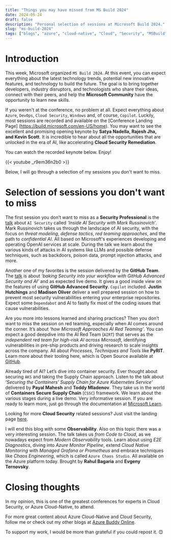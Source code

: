 ```yaml
---
title: "Things you may have missed from MS Build 2024"
date: 2024-05-24
draft: false
description: "Personal selection of sessions at Microsoft Build 2024."
slug: "ms-build-2024"
tags: ["blogs", "azure", "cloud-native", "Cloud", "Security", "MSBuild", "Confidential", "Github", "AI", "Copilot", "LLM", "Redteaming", "defense tactics", "Observability"]
---
```


# Introduction

This week, Microsoft organized `MS Build 2024`. At this event, you can expect everything about the latest technology trends, potential new innovative features, and technology to build the future. The goal is to bring together developers, industry disruptors, and technologists who share their ideas, connect with their peers, and help the **Microsoft Community** have the opportunity to learn new skills.

If you weren't at the conference, no problem at all. Expect everything about `Azure`, `DevOps`, `Cloud Security`, `Windows` and, of course, `Copilot`. Luckily, most sessions are recorded and available on the [Conference Landing Page] (https://build.microsoft.com/en-US/home). You may want to see the excellent and promising opening keynote by **Satya Nadella, Rajesh Jha, and Kevin Scott**. It is incredible to hear about all the opportunities that are unlocked in the era of AI, like accelerating **Cloud Security Remediation**.

You can watch the recorded keynote below. Enjoy!

{{< youtube _r9em36n2b0 >}}

Below, I will go through a selection of my sessions you don't want to miss.

# Selection of sessions you don't want to miss

The first session you don’t want to miss as a **Security Professional** is the [talk](https://build.microsoft.com/en-US/sessions/d29a16d5-f9ea-4f5b-9adf-fae0bd688ff3?source=/home) about `AI Security` called *'Inside AI Security with Mark Russinovich’*. Mark Russinovich takes us through the landscape of AI security, with the focus on *threat modeling*, *defense tactics*, *red teaming approaches*, and the path to *confidential AI*. All based on Microsoft's experiences developing and operating OpenAI services at scale. During the talk we learn about the various kinds of attacks in AI systems like LLMs and possible defense techniques, such as backdoors, poison data, prompt injection attacks, and more.

Another one of my favorites is the session delivered by the **GitHub Team**. The [talk](https://build.microsoft.com/en-US/sessions/33c3052c-6030-4924-a727-3c5b22d0eee8?source=sessions) is about *‘baking Security into your workflow with GitHub Advanced Security and AI’* and as expected live demo. It gives a good inside view on the features of using **GitHub Advanced Security**. `Copilot` included. **Justin Hutchings** and **Madison Oliver** deliver a well prepared session on how to prevent most security vulnerabilities entering your enterprise repositories.  Expect some `Dependabot` and AI to fastly fix most of the coding issues that cause vulnerabilities.  

Are you more into lessons learned and sharing practices? Then you don’t want to miss the session on red teaming, especially when AI comes around the corner. It’s about *‘how Microsoft Approaches AI Red Teaming’*. You can expect a good deepdive into the AI Red Team (`AIRT`) that serves as the *independent red team for high-risk AI across Microsoft*, identifying vulnerabilities in pre-ship products and driving research to scale insights across the company. All about *Processes, Techniques and Tools* like **PyRIT**. Learn more about their tooling here, which is Open Source available at [GitHub](https://github.com/Azure/PyRIT).

Already tired of AI? Let’s dive into container security. Ever thought about securing `AKS` and taking the Supply Chain approach. Listen to the talk about *‘Securing the Containers’ Supply Chain for Azure Kubernetes Service’* delivered by **Payal Mahesh** and **Toddy Mladenov**. They take us in the world of **Containers Secure Supply Chain** (`CSSC`) framework.  We learn about the various stages during a live demo. Very informative session. If you are ready to learn more, just go through the documentation at [Microsoft Learn](https://learn.microsoft.com/nl-nl/azure/security/container-secure-supply-chain/).

Looking for more **Cloud Security** related sessions? Just visit the landing page [here](https://build.microsoft.com/en-US/sessions?filter=topic%2FlogicalValue%3ESecurity).

I will end this blog with some **Observability**. Also on this topic there was a very interesting session. The talk takes us *from Code to Cloud*, as we nowadays expect from *Modern Observability* tools.  Learn about using *E2E Diagnostics*, diving into *Azure Monitor Pipeline*, extend *Cloud Native Monitoring* with *Managed Grafana or Prometheus* and embrace techniques like *Chaos Engineering*, which is called `Azure Chaos Studio`. All available on the Azure platform today. Brought by **Rahul Bagaria** and **Evgeny Ternovsky**.

# Closing thoughts

In my opinion, this is one of the greatest conferences for experts in Cloud Security, or Azure Cloud-Native, to attend.

For more great content about Azure Cloud-Native and Cloud Security, follow me or check out my other blogs at [Azure Buddy Online](https://azurebuddy.online).

To support my work, I would be more than grateful if you could repost it. 😊